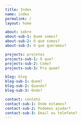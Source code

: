 ```yaml
---
title: Index
name: index
permalink: /
layout: home

about: sobre
about-sub-1: Quem somos?
about-sub-2: O que somos?
about-sub-3: O que queremos?

projects: projetos
projects-sub-1: O que?
projects-sub-2: Como?
projects-sub-3: Pra quem?

blog: blog
blog-sub-1: Quem?
blog-sub-2: Quando?
blog-sub-3: Onde?

contact: contato
contact-sub-1: Onde estamos?
contact-sub-2: Podemos ajudar?
contact-sub-3: Email ou telefone?
---
```

